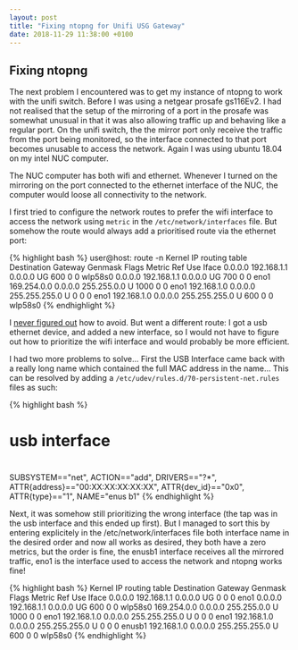 ```yaml
---
layout: post
title: "Fixing ntopng for Unifi USG Gateway"
date: 2018-11-29 11:38:00 +0100
---
```


## Fixing ntopng

The next problem I encountered was to get my instance of ntopng to work with the unifi switch. Before I was using a netgear prosafe gs116Ev2. I had not realised that the setup of the mirroring of a port in the prosafe was somewhat unusual in that it was also allowing traffic up and behaving like a regular port. On the unifi switch, the the mirror port only receive the traffic from the port being monitored, so the interface connected to that port becomes unusable to access the network. Again I was using ubuntu 18.04 on my intel NUC computer.

The NUC computer has both wifi and ethernet. Whenever I turned on the mirroring on the port connected to the ethernet interface of the NUC, the computer would loose all connectivity to the network.

I first tried to configure the network routes to prefer the wifi interface to access the network using `metric` in the `/etc/network/interfaces` file. But somehow the route would always add a prioritised route via the ethernet port:

{% highlight bash %}
user@host: route -n
Kernel IP routing table
Destination     Gateway         Genmask         Flags Metric Ref    Use Iface
0.0.0.0         192.168.1.1     0.0.0.0         UG    600    0        0 wlp58s0
0.0.0.0         192.168.1.1     0.0.0.0         UG    700    0        0 eno1
169.254.0.0     0.0.0.0         255.255.0.0     U     1000   0        0 eno1
192.168.1.0     0.0.0.0         255.255.255.0   U     0      0        0 eno1
192.168.1.0     0.0.0.0         255.255.255.0   U     600    0        0 wlp58s0
{% endhighlight %}

I [never figured out](https://askubuntu.com/questions/1088396/how-to-use-wifi-for-lan-and-internet-access-and-ethernet-for-traffic-monitoring) how to avoid. But went a different route: I got a usb ethernet device, and added a new interface, so I would not have to figure out how to prioritize the wifi interface and would probably be more efficient.

I had two more problems to solve... First the USB Interface came back with a really long name which contained the full MAC address in the name... This can be resolved by adding a `/etc/udev/rules.d/70-persistent-net.rules` files as such:

{% highlight bash %}
# usb interface
#

SUBSYSTEM=="net", ACTION=="add", DRIVERS=="?*", ATTR{address}=="00:XX:XX:XX:XX:XX", ATTR{dev_id}=="0x0", ATTR{type}=="1", NAME="enus
b1"
{% endhighlight %}

Next, it was somehow still prioritizing the wrong interface (the tap was in the usb interface and this ended up first). But I managed to sort this by entering explicitely in the /etc/network/interfaces file both interface name in the desired order and now all works as desired, they both have a zero metrics, but the order is fine, the enusb1 interface receives all the mirrored traffic, eno1 is the interface used to access the network and ntopng works fine!

{% highlight bash %}
Kernel IP routing table
Destination     Gateway         Genmask         Flags Metric Ref    Use Iface
0.0.0.0         192.168.1.1     0.0.0.0         UG    0      0        0 eno1
0.0.0.0         192.168.1.1     0.0.0.0         UG    600    0        0 wlp58s0
169.254.0.0     0.0.0.0         255.255.0.0     U     1000   0        0 eno1
192.168.1.0     0.0.0.0         255.255.255.0   U     0      0        0 eno1
192.168.1.0     0.0.0.0         255.255.255.0   U     0      0        0 enusb1
192.168.1.0     0.0.0.0         255.255.255.0   U     600    0        0 wlp58s0
{% endhighlight %}







